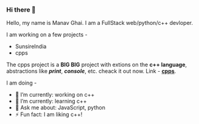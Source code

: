 ### Hi there 👋

Hello, my name is Manav Ghai. I am a FullStack web/python/c++ devloper.

I am working on a few projects -
  - SunsireIndia
  - cpps

The cpps project is a **BIG BIG** project with extions on the **c++ language**, abstractions like ***print***, ***console***, etc. cheack it out now. Link - [**cpps**](https://github.com/ManavGhaiCode/cpps).

I am doing -

- 🔭 I’m currently: working on c++
- 🌱 I’m currently: learning c++
- 💬 Ask me about: JavaScript, python
- ⚡ Fun fact: I am liking c++!
